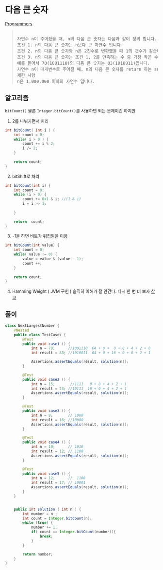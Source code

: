 # 다음 큰 숫자

[Programmers](https://school.programmers.co.kr/learn/courses/30/lessons/12911?language=java)

> <pre> 
> 자연수 n이 주어졌을 때, n의 다음 큰 숫자는 다음과 같이 정의 합니다.
> 조건 1. n의 다음 큰 숫자는 n보다 큰 자연수 입니다.
> 조건 2. n의 다음 큰 숫자와 n은 2진수로 변환했을 때 1의 갯수가 같습니다.
> 조건 3. n의 다음 큰 숫자는 조건 1, 2를 만족하는 수 중 가장 작은 수 입니다.
> 예를 들어서 78(1001110)의 다음 큰 숫자는 83(1010011)입니다.
> 자연수 n이 매개변수로 주어질 때, n의 다음 큰 숫자를 return 하는 solution 함수를 완성해주세요.
> 제한 사항
> n은 1,000,000 이하의 자연수 입니다.
> </pre>

## 알고리즘
`bitCount()` 물론 `Integer.bitCount()`를 사용하면 되는 문제이긴 하지만

1. 2를 나눠가면서 처리

```java
int bitCount( int i ) {
    int count = 0;
    while( i > 0 ) {
        count += i % 2;
        i /= 2;
    }
    
    return count;
}
```

2. bitShift로 처리 

```java
int bitCount(int i) {
    int count = 0;
    while (i > 0) {
        count += 0x1 & i; //(1 & i)
        i = i >> 1;
        
    }
    
    return  count;
}

```

3. -1을 하면 비트가 뒤집힘을 이용

```java
int bitCount(int value) {
    int count = 0;
    while( value != 0) {
        value = value & (value - 1);
        count ++;
    }
    
    return count;
}
```

4. Hamming Weight ( JVM 구헌 )
솔직히 이해가 잘 안간다. 다시 한 번 더 보자
[참고](http://shumin.co.kr/algorithm-hamming-weight-bit-count/)

## 풀이

```java
class NextLargestNumber {
    @Nested
    public class TestCases {
        @Test
        public void case1 () {
            int n = 78;      //1001110  64 + 0 +  0 + 8 + 4 + 2 + 0
            int result = 83; //1010011  64 + 0 + 16 + 0 + 0 + 2 + 1

            Assertions.assertEquals(result, solution(n));
        }

        @Test
        public void case2 () {
            int n = 15;       //1111   0 + 8 + 4 + 2 + 1
            int result = 23; //10111  16 + 0 + 4 + 2 + 1
            Assertions.assertEquals(result, solution(n));
        }

        @Test
        public void case3 () {
            int n = 8;       // 1000
            int result = 16; //10000
            Assertions.assertEquals(result, solution(n));
        }

        @Test
        public void case4 () {
            int n = 10;      // 1010
            int result = 12; // 1100
            Assertions.assertEquals(result, solution(n));
        }

        @Test
        public void case5 () {
            int n = 12;      //  1100
            int result = 17; // 10001
            Assertions.assertEquals(result, solution(n));
        }
    }


    public int solution ( int n ) {
        int number = n ;
        int count = Integer.bitCount(n);
        while (true) {
            number += 1;
            if( count == Integer.bitCount(number)){
                break;
            }
        }

        return number;
    }
}
```